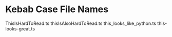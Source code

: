 # Kebab Case File Names

ThisIsHardToRead.ts
thisIsAlsoHardToRead.ts
this_looks_like_python.ts
this-looks-great.ts
